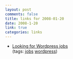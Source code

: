 ```yaml
--- 
layout: post
comments: false
title: links for 2008-01-20
date: 2008-1-20
link: true
categories: links
---
```

<ul class="delicious">
	<li>
		<div class="delicious-link"><a href="http://wpcandy.com/looking-for-wordpress-jobs/">Looking for Wordpress jobs</a></div>
		<div class="delicious-tags">(tags: <a href="http://del.icio.us/zanshin/jobs">jobs</a> <a href="http://del.icio.us/zanshin/wordpress">wordpress</a>)</div>
	</li>
</ul>

